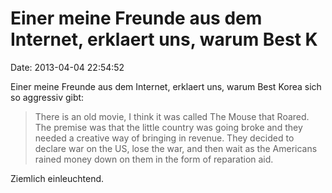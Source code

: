 Einer meine Freunde aus dem Internet, erklaert uns, warum Best K
================================================================

Date: 2013-04-04 22:54:52

Einer meine Freunde aus dem Internet, erklaert uns, warum Best Korea
sich so aggressiv gibt:

> There is an old movie, I think it was called The Mouse that Roared.
> The premise was that the little country was going broke and they
> needed a creative way of bringing in revenue. They decided to declare
> war on the US, lose the war, and then wait as the Americans rained
> money down on them in the form of reparation aid.

Ziemlich einleuchtend.
